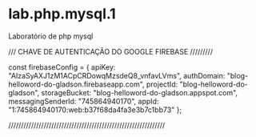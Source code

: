 # lab.php.mysql.1
 Laboratório de php mysql


/// CHAVE DE AUTENTICAÇÃO DO GOOGLE FIREBASE /////////

const firebaseConfig = {
    apiKey: "AIzaSyAXJ1zM1ACpCRDowqMzsdeQ8_vnfavLVms",
    authDomain: "blog-helloword-do-gladson.firebaseapp.com",
    projectId: "blog-helloword-do-gladson",
    storageBucket: "blog-helloword-do-gladson.appspot.com",
    messagingSenderId: "745864940170",
    appId: "1:745864940170:web:b37f68da4fa3e3b7c1bb73"
  };

  //////////////////////////////////////////////////////////////